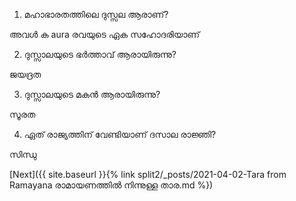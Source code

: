 1) മഹാഭാരതത്തിലെ ദുസ്സല ആരാണ്?

അവൾ ക aura രവയുടെ ഏക സഹോദരിയാണ്

2) ദുസ്സാലയുടെ ഭർത്താവ് ആരായിരുന്നു?

ജയദ്രത

3) ദുസ്സാലയുടെ മകൻ ആരായിരുന്നു?

സൂരത

4) ഏത് രാജ്യത്തിന് വേണ്ടിയാണ് ദസാല രാജ്ഞി?

സിന്ധു

[Next]({{ site.baseurl }}{% link  split2/_posts/2021-04-02-Tara from Ramayana രാമായണത്തിൽ നിന്നുള്ള താര.md %})
